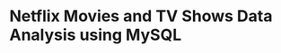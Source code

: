 # Netflix Movies and TV Shows Data Analysis using MySQL

[](https://github.com/swetha-105/netflix_mysql_project/blob/main/netflix_logo.jpg)
